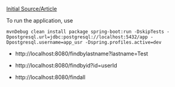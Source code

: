 [Initial Source/Article](http://javasampleapproach.com/spring-framework/use-spring-jpa-postgresql-spring-boot)

To run the application, use

```
mvnDebug clean install package spring-boot:run -DskipTests -Dpostgresql.url=jdbc:postgresql://localhost:5432/app -Dpostgresql.username=app_usr -Dspring.profiles.active=dev

```

* http://localhost:8080/findbylastname?lastname=Test

* http://localhost:8080/findbyid?id=userId

* http://localhost:8080/findall

